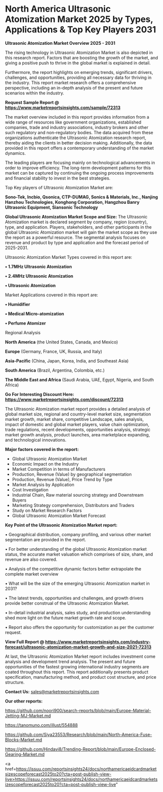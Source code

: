 # North America Ultrasonic Atomization Market 2025 by Types, Applications & Top Key Players 2031

<Strong> Ultrasonic Atomization Market Overview 2025 - 2031</strong>

The rising technology in Ultrasonic Atomization Market is also depicted in this research report. Factors that are boosting the growth of the market, and giving a positive push to thrive in the global market is explained in detail.

Furthermore, the report highlights on emerging trends, significant drivers, challenges, and opportunities, providing all necessary data for thriving in the industry. This report market research offers a comprehensive perspective, including an in-depth analysis of the present and future scenarios within the industry.

<strong>Request Sample Report @ <a href=https://www.marketreportsinsights.com/sample/72313>https://www.marketreportsinsights.com/sample/72313</a></strong>

The market overview included in this report provides information from a wide range of resources like government organizations, established companies, trade and industry associations, industry brokers and other such regulatory and non-regulatory bodies. The data acquired from these organizations authenticate the Ultrasonic Atomization research report, thereby aiding the clients in better decision making. Additionally, the data provided in this report offers a contemporary understanding of the market dynamics.

The leading players are focusing mainly on technological advancements in order to improve efficiency. The long-term development patterns for this market can be captured by continuing the ongoing process improvements and financial stability to invest in the best strategies.

Top Key players of Ultrasonic Atomization Market are:

<strong>Sono-Tek, Incbio, Qsonica, CTP-DUMAG, Sonics & Materials, Inc., Nanjing Hanzhou Technologies, Konghong Corporation, Hangzhou Banry Ultrasonic Equipment, Siansonic Technology</strong>

<strong><b>Global Ultrasonic Atomization Market Scope and Size:</b></strong>
The Ultrasonic Atomization market is declared segment by company, region (country), type, and application. Players, stakeholders, and other participants in the global Ultrasonic Atomization market will gain the market scope as they use the report as a powerful resource. The segmental analysis focuses on revenue and product by type and application and the forecast period of 2025-2031.

Ultrasonic Atomization Market Types covered in this report are:

<strong>• 1.7MHz Ultrasonic Atomization

• 2.4MHz Ultrasonic Atomization

• Ultrasonic Atomization</strong>

Market Applications covered in this report are:

<strong>• Humidifier

• Medical Micro-atomization

• Perfume Atomizer</strong> 

Regional Analysis

<strong>North America</strong> (the United States, Canada, and Mexico)

<strong>Europe</strong> (Germany, France, UK, Russia, and Italy)

<strong>Asia-Pacific</strong> (China, Japan, Korea, India, and Southeast Asia)

<strong>South America</strong> (Brazil, Argentina, Colombia, etc.)

<strong>The Middle East and Africa</strong> (Saudi Arabia, UAE, Egypt, Nigeria, and South Africa)

<strong>Go For Interesting Discount Here: <a href=https://www.marketreportsinsights.com/discount/72313>https://www.marketreportsinsights.com/discount/72313</a></strong>

The Ultrasonic Atomization market report provides a detailed analysis of global market size, regional and country-level market size, segmentation market growth, market share, competitive Landscape, sales analysis, impact of domestic and global market players, value chain optimization, trade regulations, recent developments, opportunities analysis, strategic market growth analysis, product launches, area marketplace expanding, and technological innovations.

<strong><b>Major factors covered in the report:</b></strong>
<ul>
  <li>Global Ultrasonic Atomization Market </li>
  <li>Economic Impact on the Industry</li>
  <li>Market Competition in terms of Manufacturers</li>
  <li>Production, Revenue (Value) by geographical segmentation</li>
  <li>Production, Revenue (Value), Price Trend by Type</li>
  <li>Market Analysis by Application</li>
  <li>Cost Investigation</li>
  <li>Industrial Chain, Raw material sourcing strategy and Downstream Buyers</li>
  <li>Marketing Strategy comprehension, Distributors and Traders</li>
  <li>Study on Market Research Factors</li>
  <li>Global Ultrasonic Atomization Market Forecast</li>
</ul>

<strong><b>Key Point of the Ultrasonic Atomization Market report:</b></strong>

• Geographical distribution, company profiling, and various other market segmentation are provided in the report.

• For better understanding of the global Ultrasonic Atomization market status, the accurate market valuation which comprises of size, share, and revenue are also covered.

• Analysis of the competitive dynamic factors better extrapolate the complete market overview

• What will be the size of the emerging Ultrasonic Atomization market in 2031?

• The latest trends, opportunities and challenges, and growth drivers provide better construal of the Ultrasonic Atomization Market.

• In-detail industrial analysis, sales study, and production understanding shed more light on the future market growth rate and scope.

• Report also offers the opportunity for customization as per the customer request.

<strong><b>View Full Report @ <a href=https://www.marketreportsinsights.com/industry-forecast/ultrasonic-atomization-market-growth-and-size-2021-72313>https://www.marketreportsinsights.com/industry-forecast/ultrasonic-atomization-market-growth-and-size-2021-72313</a></b></strong>


At last, the Ultrasonic Atomization Market report includes investment come analysis and development trend analysis. The present and future opportunities of the fastest growing international industry segments are coated throughout this report. This report additionally presents product specification, manufacturing method, and product cost structure, and price structure.

<strong>Contact Us:</strong>
sales@marketreportsinsights.com

<strong>Our other reports:</strong>

<a href=https://github.com/noori900/search-reports/blob/main/Europe-Material-Jetting-MJ-Market.md>https://github.com/noori900/search-reports/blob/main/Europe-Material-Jetting-MJ-Market.md</a>

<a href=https://tanomuno.com/illust/554888>https://tanomuno.com/illust/554888</a>

<a href=https://github.com/Siya23553/Research/blob/main/North-America-Fuse-Blocks-Market.md>https://github.com/Siya23553/Research/blob/main/North-America-Fuse-Blocks-Market.md</a>

<a href=https://github.com/Hindavi8/Trending-Report/blob/main/Europe-Enclosed-Gearing-Market.md>https://github.com/Hindavi8/Trending-Report/blob/main/Europe-Enclosed-Gearing-Market.md</a>

<a href=https://issuu.com/reportsinsights24/docs/northamericaeidcardmarketsizescopeforecast2025to20?cta=post-publish-view-live>https://issuu.com/reportsinsights24/docs/northamericaeidcardmarketsizescopeforecast2025to20?cta=post-publish-view-live</a>"
